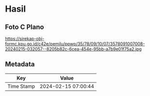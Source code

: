 # Hasil

## Foto C Plano

https://sirekap-obj-formc.kpu.go.id/c42e/pemilu/ppwp/35/78/09/10/07/3578091007008-20240215-032057--8205b82c-6cea-454e-95bb-a7b9e01f75a2.jpg


## Metadata

| Key        | Value               |
| ---------- | ------------------- |
| Time Stamp | 2024-02-15 07:00:44 |



